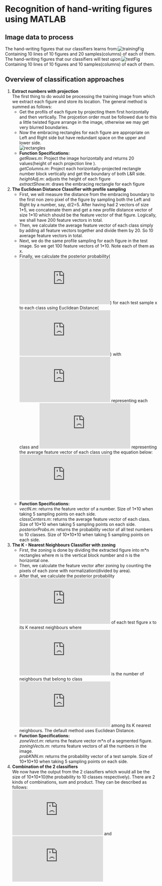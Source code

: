 # Recognition of hand-writing figures using MATLAB
## Image data to process  
The hand-writing figures that our classifiers learns from:![trainingFig](https://github.com/Tony-Yan2018/handwritingfigures_MATLAB/blob/master/app.png)  
Containing 10 lines of 10 figures and 20 samples(columns) of each of them.   
The hand-writing figures that our classifiers will test upon:![testFig](https://github.com/Tony-Yan2018/handwritingfigures_MATLAB/blob/master/test.png)  
Containing 10 lines of 10 figures and 10 samples(columns) of each of them.  
## Overview of classification approaches  
1. **Extract numbers with projection**  
    The first thing to do would be processing the training image from which we extract each figure and store its location. The general method is summed as follows:  
    - Get the profils of each figure by projecting them first horizontally and then vertically. The projcetion order must be followed due to this a little twisted figure arrange in the image, otherwise we may get very blurred boundaries.   
    - Now the embracing rectangles for each figure are appropriate on Left and Right side but have redundant space on the upper and lower side.  
    ![rectangles](https://github.com/Tony-Yan2018/handwritingfigures_MATLAB/blob/master/Rectangles_embracing_numbers.jpg)  
    -  **Function Specifications:**    
    *getRows.m*: Project the image horizontally and returns 20 values(height of each projection line ).  
    *getColumns.m*: Project each horizontally-projected rectangle number block vertically and get the boundary of both L&R side.  
    *heightAdj.m*: adjusts the height of each figure  
    *extractShow.m*: draws the embracing rectangle for each figure
2. **The Euclidean Distance Classifier with profile sampling**  
    - First, we will measure the distance from the embracing boundary to the first non zero pixel of the figure by sampling both the Left and Right by a number, say, d/2=5. After having had 2 vectors of size 1\*5, we concatenate them and get a new profile distance vector of size 1\*10 which should be the feature vector of that figure. Logically, we shall have 200 feature vectors in total.  
    - Then, we calculate the average feature vector of each class simply by adding all feature vectors together and divide them by 20. So 10 average feature vectors in total.
    - Next, we do the same profile sampling for each figure in the test image. So we get 100 feature vectors of 1\*10. Note each of them as x.  
    - Finally, we calculate the posterior probability(![pi](https://latex.codecogs.com/gif.latex?p_1%28C_i%7Cx%29)) for each test sample x to each class using Euclidean Distance(![dist](https://latex.codecogs.com/gif.latex?dist%28x%2Cw_i%29)) with ![Ci](https://latex.codecogs.com/gif.latex?C_i) representing each class and ![](https://latex.codecogs.com/gif.latex?%5Comega_i) representing the average feature vector of each class using the equation below: ![equa](https://latex.codecogs.com/gif.latex?p_1%28C_i%7Cx%29%3D%5Cfrac%20%7Be%5E%7B-dist%28x%2C%5Comega_i%29%7D%7D%7B%5Csum_%7Bj%3D0%7D%5E9e%5E%7B-dist%28x%2C%5Comega_j%29%7D%7D)  
    - **Function Specifications:**  
    *vectN.m*: returns the feature vector of a number. Size of 1\*10 when taking 5 sampling points on each side.  
    *classCenters.m*: returns the average feature vector of each class. Size of 10\*10 when taking 5 sampling points on each side.  
    *posteriorProbs.m*: returns the probability vector of all test numbers to 10 classes. Size of 10\*10\*10 when taking 5 sampling points on each side.  
3. **The K - Nearest Neighbours Classifier with zoning**  
    - First, the zoning is done by dividing the extracted figure into m\*n rectangles where m is the vertical block number and n is the horizontal one.  
    - Then, we calculate the feature vector after zoning by counting the pixels of each zone with normalization(divided by area).  
    - After that, we calculate the posterior probability ![p2](https://latex.codecogs.com/gif.latex?p_2%28C_i%7Cx%29%3Dk_i/K) of each test figure x to its K nearest neighbours where ![ki](https://latex.codecogs.com/gif.latex?k_i) is the number of neighbours that belong to class ![Ci](https://latex.codecogs.com/gif.latex?C_i) among its K nearest neighbours. The default method uses Euclidean Distance.
    - **Function Specifications:**  
    *zoneVect.m*: returns the feature vector m\*n of a segmented figure.  
    *zoningVects.m*: returns feature vectors of all the numbers in the image.  
    *probKNN.m*: returns the probability vector of a test sample. Size of 10\*10\*10 when taking 5 sampling points on each side.  
4. **Combination of the 2 classifiers**  
We now have the output from the 2 classifiers which would all be the size of 10\*10\*10(the probability to 10 classes respectively). There are 2 kinds of combinations, sum and product. They can be described as follows:  
![sum](https://latex.codecogs.com/gif.latex?p_s%28C_i%7Cx%29%20%3D%20%5Cfrac%20%7Bp_1%28C_i%7Cx%29&plus;p_2%28C_i%7Cx%29%7D%7B%5Csum_%7Bj%3D0%7D%5E9p_1%28C_j%7Cx%29&plus;p_2%28C_j%7Cx%29%7D) and ![prod](https://latex.codecogs.com/gif.latex?p_p%28V_i%7Cx%29%20%3D%20%5Cfrac%20%7Bp_1%28C_i%7Cx%29p_2%28C_i%7Cx%29%7D%7B%5Csum_%7Bj%3D0%7D%5E9p_1%28C_j%7Cx%29p_2%28C_j%7Cx%29%7D)